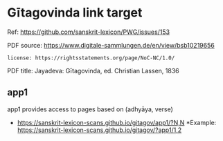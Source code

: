 

# Gītagovinda link target

Ref: https://github.com/sanskrit-lexicon/PWG/issues/153

PDF source:  https://www.digitale-sammlungen.de/en/view/bsb10219656

    license: https://rightsstatements.org/page/NoC-NC/1.0/
      

PDF title: Jayadeva: Gītagovinda, ed. Christian Lassen, 1836


## app1
  app1 provides access to pages based on (adhyāya, verse)
* https://sanskrit-lexicon-scans.github.io/gitagov/app1/?N,N
*Example: https://sanskrit-lexicon-scans.github.io/gitagov/?app1/1,2
